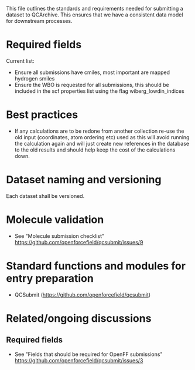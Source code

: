 This file outlines the standards and requirements needed for submitting a dataset to QCArchive. This ensures that we have a consistent data model for downstream processes.

# Required fields 

Current list:
* Ensure all submissions have cmiles, most important are mapped hydrogen smiles
* Ensure the WBO is requested for all submissions, this should be included in the scf properties list using the flag wiberg_lowdin_indices

# Best practices
* If any calculations are to be redone from another collection re-use the old input (coordinates, atom ordering etc) used as this will avoid running the calculation again and will just create new references in the database to the old results and should help keep the cost of the calculations down.  

# Dataset naming and versioning

Each dataset shall be versioned.

# Molecule validation

* See "Molecule submission checklist" https://github.com/openforcefield/qcsubmit/issues/9

# Standard functions and modules for entry preparation

* QCSubmit (https://github.com/openforcefield/qcsubmit)

# Related/ongoing discussions

## Required fields

* See "Fields that should be required for OpenFF submissions" https://github.com/openforcefield/qcsubmit/issues/3
